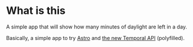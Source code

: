 # What is this

A simple app that will show how many minutes of daylight are left in a day.

Basically, a simple app to try [Astro](https://astro.build/) and [the new Temporal API](https://tc39.es/proposal-temporal/docs/) (polyfilled).
